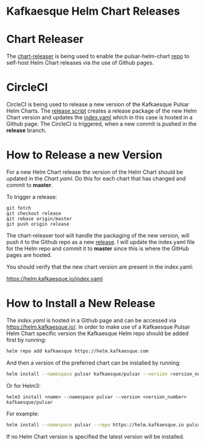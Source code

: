 Kafkaesque Helm Chart Releases
====================================================

# Chart Releaser

 The [chart-releaser](https://github.com/helm/chart-releaser) is being used to enable the pulsar-helm-chart [repo](https://github.com/kafkaesque-io/pulsar-helm-chart) to self-host Helm Chart releases via the use of Github pages.

# CircleCI

CircleCI is being used to release a new version of the Kafkaesque Pulsar Helm Charts. The [release script](https://github.com/kafkaesque-io/pulsar-helm-chart/blob/master/.circleci/release.sh) creates a release package of the new Helm Chart version and updates the [index.yaml](https://github.com/kafkaesque-io/pulsar-helm-chart/blob/gh-pages/index.yaml) which in this case is hosted in a Github page. The CircleCI is triggered, when a new commit is pushed in the **release** branch.

# How to Release a new Version

For a new Helm Chart release the version of the Helm Chart should be updated in the *Chart.yaml*. Do this for each chart that has changed and commit to **master**.

To trigger a release:
```
git fetch
git checkout release
git rebase origin/master
git push origin release
```

The chart-releaser tool will handle the packaging of the new version, will push it to the Github repo as a new [release](https://github.com/kafkaesque-io/pulsar-helm-chart/releases). I will update the index.yaml file for the Helm repo and commit it to **master** since this is where the GitHub pages are hosted. 

You should verify that the new chart version are present in the index.yaml:

https://helm.kafkaesque.io/index.yaml


# How to Install a New Release

The *index.yaml* is hosted in a Github page and can be accessed via https://helm.kafkaesque.io/. In order to make use of a Kafkaesque Pulsar Helm Chart specific version the Kafkaesque Helm repo should be added first by running:

```bash
helm repo add kafkaesque https://helm.kafkaesque.com
```

And then a version of the preferred chart can be installed by running:

```bash
helm install --namespace pulsar kafkaesque/pulsar --version <version_number>
```
Or for Helm3:

```
helm3 install <name> --namespace pulsar --version <version_number> kafkaesque/pulsar
```

For example:


```bash
helm install --namespace pulsar --repo https://helm.kafkaesque.io pulsar --version v1.0.3
```

If no Helm Chart version is specified the latest version will be installed.

